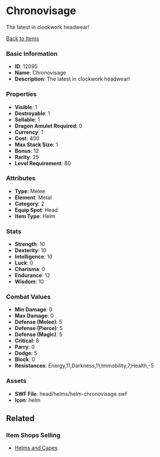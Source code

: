 # Chronovisage

The latest in clockwork headwear!

[Back to Items](../items.md)

### Basic Information

- **ID**: 12095
- **Name**: Chronovisage
- **Description**: The latest in clockwork headwear!

### Properties

- **Visible**: 1
- **Destroyable**: 1
- **Sellable**: 1
- **Dragon Amulet Required**: 0
- **Currency**: 1
- **Cost**: 400
- **Max Stack Size**: 1
- **Bonus**: 12
- **Rarity**: 25
- **Level Requirement**: 80

### Attributes

- **Type**: Melee
- **Element**: Metal
- **Category**: 2
- **Equip Spot**: Head
- **Item Type**: Helm

### Stats

- **Strength**: 10
- **Dexterity**: 10
- **Intelligence**: 10
- **Luck**: 0
- **Charisma**: 0
- **Endurance**: 12
- **Wisdom**: 10

### Combat Values

- **Min Damage**: 0
- **Max Damage**: 0
- **Defense (Melee)**: 5
- **Defense (Pierce)**: 5
- **Defense (Magic)**: 5
- **Critical**: 8
- **Parry**: 0
- **Dodge**: 5
- **Block**: 0
- **Resistances**: Energy,11,Darkness,11,Immobility,7,Health,-5

### Assets

- **SWF File**: head/helms/helm-chronovisage.swf
- **Icon**: helm

## Related

### Item Shops Selling

- [Helms and Capes](../item-shops/43-helms-and-capes.md)

